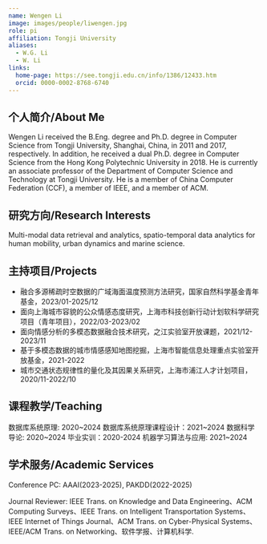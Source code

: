 ```yaml
---
name: Wengen Li
image: images/people/liwengen.jpg
role: pi
affiliation: Tongji University
aliases:
  - W.G. Li
  - W. Li
links:
  home-page: https://see.tongji.edu.cn/info/1386/12433.htm
  orcid: 0000-0002-8768-6740
---
```


## 个人简介/About Me
Wengen Li received the B.Eng. degree and Ph.D. degree in Computer Science from Tongji University, Shanghai, China, in 2011 and 2017, respectively. In addition, he received a dual Ph.D. degree in Computer Science from the Hong Kong Polytechnic University in 2018. He is currently an associate professor of the Department of Computer Science and Technology at Tongji University. He is a member of China Computer Federation (CCF), a member of IEEE, and a member of ACM.

## 研究方向/Research Interests
Multi-modal data retrieval and analytics, spatio-temporal data analytics for human mobility, urban dynamics and marine science.

## 主持项目/Projects
- 融合多源稀疏时空数据的广域海面温度预测方法研究，国家自然科学基金青年基金，2023/01-2025/12
- 面向上海城市容貌的公众情感态度研究，上海市科技创新行动计划软科学研究项目（青年项目），2022/03-2023/02
- 面向情感分析的多模态数据融合技术研究，之江实验室开放课题，2021/12-2023/11
- 基于多模态数据的城市情感感知地图挖掘，上海市智能信息处理重点实验室开放基金，2021-2022
- 城市交通状态规律性的量化及其因果关系研究，上海市浦江人才计划项目，2020/11-2022/10

## 课程教学/Teaching
数据库系统原理: 2020~2024
数据库系统原理课程设计：2021~2024
数据科学导论: 2020~2024
毕业实训：2020-2024
机器学习算法与应用: 2021~2024

## 学术服务/Academic Services
Conference PC: AAAI(2023-2025), PAKDD(2022-2025)

Journal Reviewer: IEEE Trans. on Knowledge and Data Engineering、ACM Computing Surveys、IEEE Trans. on Intelligent Transportation Systems、IEEE Internet of Things Journal、ACM Trans. on Cyber-Physical Systems、IEEE/ACM Trans. on Networking、软件学报、计算机科学. 